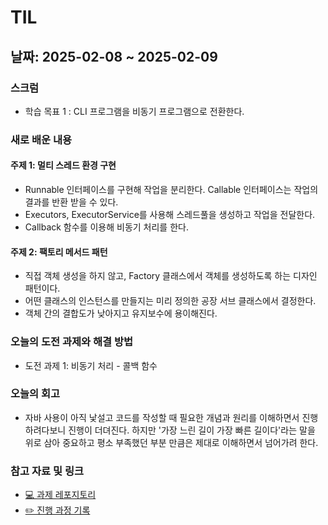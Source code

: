 # TIL 

## 날짜: 2025-02-08 ~ 2025-02-09

### 스크럼
- 학습 목표 1 : CLI 프로그램을 비동기 프로그램으로 전환한다.

### 새로 배운 내용
#### 주제 1: 멀티 스레드 환경 구현
- Runnable 인터페이스를 구현해 작업을 분리한다. Callable 인터페이스는 작업의 결과를 반환 받을 수 있다. 
- Executors, ExecutorService를 사용해 스레드풀을 생성하고 작업을 전달한다. 
- Callback 함수를 이용해 비동기 처리를 한다.
  
#### 주제 2: 팩토리 메서드 패턴
- 직접 객체 생성을 하지 않고, Factory 클래스에서 객체를 생성하도록 하는 디자인 패턴이다.
- 어떤 클래스의 인스턴스를 만들지는 미리 정의한 공장 서브 클래스에서 결정한다.
- 객체 간의 결합도가 낮아지고 유지보수에 용이해진다.

### 오늘의 도전 과제와 해결 방법
- 도전 과제 1: 비동기 처리 - 콜백 함수 

### 오늘의 회고
- 자바 사용이 아직 낯설고 코드를 작성할 때 필요한 개념과 원리를 이해하면서 진행하려다보니 진행이 더뎌진다. 하지만 '가장 느린 길이 가장 빠른 길이다'라는 말을 위로 삼아 중요하고 평소 부족했던 부분 만큼은 제대로 이해하면서 넘어가려 한다. 

### 참고 자료 및 링크
- [💻 과제 레포지토리](https://github.com/100-hours-a-week/2-jenny-son-robot-cafe)
- [✏️ 진행 과정 기록](https://mellow-sailor-ec6.notion.site/2-190258f8f61980c19274cfed728054fd?pvs=4)
